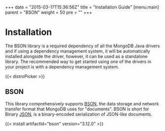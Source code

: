 +++
date = "2015-03-17T15:36:56Z"
title = "Installation Guide"
[menu.main]
  parent = "BSON"
  weight = 50
  pre = "<i class='fa'></i>"
+++

# Installation

The BSON library is a required dependency of all the MongoDB Java drivers and if using a  dependency management system, it will be 
automatically installed alongside the driver, however, it can be used as a standalone library. 
The recommended way to get started using one of the drivers in your project is with a dependency management system.

{{< distroPicker >}}


## BSON

This library comprehensively supports [BSON](http://www.bsonspec.org),
the data storage and network transfer format that MongoDB uses for "documents".
BSON is short for Binary [JSON](http://json.org/), is a binary-encoded serialization of JSON-like documents.

{{< install artifactId="bson" version="3.12.0" >}}

